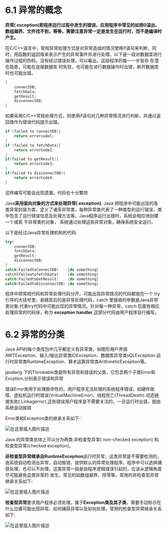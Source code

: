 

# 6.1 异常的概念

**异常( exception)即程序运行过程中发生的错误，应用程序中常见的如除0溢出、数组越界、文件找不到，等等，需要注意异常一定是发生在运行时，而不是编译时产生。**

在C/C++语言中，常规异常处理方式是对异常造成的情况使用if语句来判断，同时，用函数的返回值来表示产生的异常事件并进行处理。以下是一段对数据库进行操作过程的伪码，没有经过错误处理，可以看出，这段程序的每一一步皆存 在潜在隐患，可能在连接数据库
时失败，也可能在进行数据操作时出错，断开数据库时也可能出错。

```c
{
	connectDB;
	fetchData;
	getResult;
	disconnectDB;
}
```

如果采用C/C++常规处理方式，则使用if语句对几种异常情况进行判断，并通过返回值作为错误代码提示出错。

```c
if (failed to connectDB){
    return errorcodel;
}
if (failed to fetchData){
    return errorCode2;
}
if(failed to getResult){
    return errorCode3;
}
if(failed to disconnectDB){
    return errorCode4;
}
```

这样编写可能会出现遗漏，代码也十分繁琐

Java**采用面向对象的方式来处理异常( exception)**, Java 把程序中可能出现的各类异常封装为类，定义了诸多异常类，每种异常类代表了一种类型的运行错误，类中包含了运行错误信息及处理方法等，Java程序运行出错时，系统会相应地创建一个或若 干异常类的对象，
系统通过处理这些异常对象，确保系统安全运行。

以下是经过Java异常处理机制的代码:

```java
try{
	connectDB;
	fetchData;
	getResult;
	disconnectDB;
}
catch(FailedtoConnectDB)    {do something}
catchlFaileatofetchbata)    {do something}
catch(FailedtoGetResult)    {do something}
catch(FailedtoDisconnectDB) {do something}

```

程序中把常规代码和异常处理代码分开。可能出现异常情况的代码都放在一个 try引导的大括号里，紧跟其后的是异常处理代码，catch 里接收的参数是Java异常类对象,代表try代码中可能出现的异常情况。针对每一种异常，catch 后面有相应处理异常的代码块，称为
**exception handler**,这部分代码由用户程序自行编写。

# 6.2 异常的分类

Java API的每个类库包中几乎都定义有异常类，如图形用户界面AWTException、输入/输出异常类IOException、数据库异常类sQLException.运行时异常类RuntimeException、算术运算异常类ArithmeticException等。

javalang 下的Throwable类是所有异常和错误的父类，它包含两个子类Error和Excption,分别表示错误和异常

错误Error类用于处理致命性的、用户程序无法处理的系统程序错误，如硬件故障、虚拟机运行时错误(VritualMachineError)、线程死亡(ThreadDeath).动态链接失败( Linkagerror),这些错误用户程序是不需要关注的，一旦运行时出错，就由系统自动报错

Error类和Exception类的继承关系如下：

![在这里插入图片描述](https://raw.githubusercontent.com/yijunquan-afk/img-bed-1/main/imges3/%204aad9e720d7d4f27a6814f8cb3c6b65a.png)

Java 的异常类总体上可以分为两类:非检查型异常( non-checked exception) 和检查型异常(checked exception)。

**非检查型异常继承自RuntimeException**运行时异常，这类异常是不需要检测的，由系统自动检测出异常，自动报错，提供默认的异常处理程序。程序中可以选择捕获处理，也可以不处理。这类异常一般是由程序逻辑错误引起的，应该从逻辑角度尽可能避免这类异常的
发生，常见的如数组越界、除零等。常用的非检查型异常继承关系如下:

![在这里插入图片描述](https://raw.githubusercontent.com/yijunquan-afk/img-bed-1/main/imges3/%20654f207a20244ad7902cf18c2bab75f8.png)

**检查型异常**要求用户程序必须处理，属于**Exception类及其子类**，需要手动标示在什么位置可能出现异常、如何捕获异常以及如何处理。常用的检查型异常继承关系如下:

![在这里插入图片描述](https://raw.githubusercontent.com/yijunquan-afk/img-bed-1/main/imges3/%20214985b7e9c34a3f856f561bf5a8e121.png)




